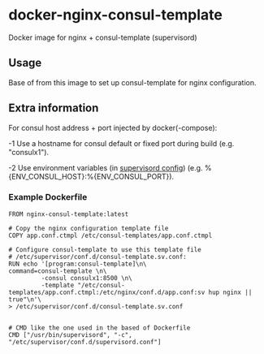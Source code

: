 # docker-nginx-consul-template
Docker image for nginx + consul-template (supervisord)

Usage
-----
Base of from this image to set up consul-template for nginx configuration.


Extra information
-----------------
For consul host address + port injected by docker(-compose):

-1 Use a hostname for consul default or fixed port during build (e.g. "consulx1").

-2 Use environment variables (in [supervisord config](http://supervisord.org/configuration.html#environment-variables)) (e.g. %{ENV_CONSUL_HOST}:%{ENV_CONSUL_PORT}).


### Example Dockerfile
````
FROM nginx-consul-template:latest

# Copy the nginx configuration template file
COPY app.conf.ctmpl /etc/consul-templates/app.conf.ctmpl

# Configure consul-template to use this template file
# /etc/supervisor/conf.d/consul-template.sv.conf:
RUN echo '[program:consul-template]\n\
command=consul-template \n\
         -consul consulx1:8500 \n\
         -template "/etc/consul-templates/app.conf.ctmpl:/etc/nginx/conf.d/app.conf:sv hup nginx || true"\n'\
> /etc/supervisor/conf.d/consul-template.sv.conf


# CMD like the one used in the based of Dockerfile
CMD ["/usr/bin/supervisord", "-c", "/etc/supervisor/conf.d/supervisord.conf"]
````
